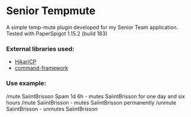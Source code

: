 # Senior Tempmute

A simple temp-mute plugin developed for my Senior Team application.
Tested with PaperSpigot 1.15.2 (build 183)

### External libraries used:
* [HikariCP](https://github.com/brettwooldridge/HikariCP)
* [command-framework](https://github.com/SaiintBrisson/command-framework)

### Use example:

/mute SaiintBrisson Spam 1d 6h - mutes SaiintBrisson for one day and six hours
/mute SaiintBrisson - mutes SaiintBrisson permanently
/unmute SaiintBrisson - unmutes SaiintBrisson